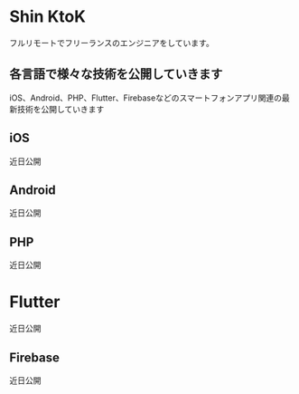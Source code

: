 # Shin KtoK

フルリモートでフリーランスのエンジニアをしています。

## 各言語で様々な技術を公開していきます

iOS、Android、PHP、Flutter、Firebaseなどのスマートフォンアプリ関連の最新技術を公開していきます

## iOS

近日公開

## Android

近日公開

## PHP

近日公開

# Flutter

近日公開

## Firebase

近日公開


